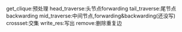get_clique:预处理
head_traverse:头节点forwarding
tail_traverse:尾节点backwarding
mid_traverse:中间节点,forwarding&backwarding(还没写)
crossset:交集
write_res:写出
remove:删除重复边
